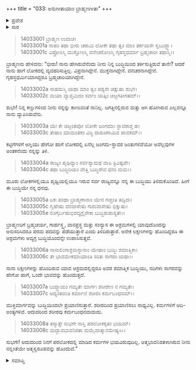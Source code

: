 +++
title = "033: ಅನುಗೀತಾಯಾಂ ಬ್ರಾಹ್ಮಣಗೀತಾ"
+++

<details><summary>ಪ್ರವೇಶ</summary>


।।   ಓಂ ಓಂ ನಮೋ ನಾರಾಯಣಾಯ।।   ಶ್ರೀ ವೇದವ್ಯಾಸಾಯ ನಮಃ ।।

ಶ್ರೀ ಕೃಷ್ಣದ್ವೈಪಾಯನ ವೇದವ್ಯಾಸ ವಿರಚಿತ  

**ಶ್ರೀ ಮಹಾಭಾರತ**

**ಅಶ್ವಮೇಧಿಕ ಪರ್ವ**

**ಅಶ್ವಮೇಧಿಕ ಪರ್ವ**

**ಅಧ್ಯಾಯ 33**


</details>

<details><summary>ಸಾರ</summary>

ಕೃಷ್ಣನು ಅರ್ಜುನನಿಗೆ ಬ್ರಾಹ್ಮಣ ದಂಪತಿಗಳ ಸಂವಾದವನ್ನು ಮುಂದುವರೆಸಿ ಹೇಳಿದುದು (1-8).


</details>


> 14033001 ಬ್ರಾಹ್ಮಣ ಉವಾಚ।  
14033001a ನಾಹಂ ತಥಾ ಭೀರು ಚರಾಮಿ ಲೋಕೇ
       ತಥಾ ತ್ವಂ ಮಾಂ ತರ್ಕಯಸೇ ಸ್ವಬುದ್ಧ್ಯಾ।  
> 14033001c ವಿಪ್ರೋಽಸ್ಮಿ ಮುಕ್ತೋಽಸ್ಮಿ ವನೇಚರೋಽಸ್ಮಿ
       ಗೃಹಸ್ಥಧರ್ಮಾ ಬ್ರಹ್ಮಚಾರೀ ತಥಾಸ್ಮಿ।।  

ಬ್ರಾಹ್ಮಣನು ಹೇಳಿದನು: “ಭೀರು! ನಾನು ಹೇಗಿರುವೆನೆಂದು ನೀನು ನಿನ್ನ ಬುದ್ಧಿಯಿಂದ ತರ್ಕಿಸುತ್ತಿರುವೆ ತಾನೇ? ಆದರೆ ನಾನು ಹಾಗೆ ಲೋಕದಲ್ಲಿ ವ್ಯವಹರಿಸುತ್ತಿಲ್ಲ. ವಿಪ್ರನಾಗಿದ್ದೇನೆ. ಮುಕ್ತನಾಗಿದ್ದೇನೆ. ವನಚರನಾಗಿದ್ದೇನೆ. ಗೃಹಸ್ಥಧರ್ಮಿಯಾಗಿದ್ದರೂ ಬ್ರಹ್ಮಚಾರಿಯಾಗಿದ್ದೇನೆ.

> 14033002a ನಾಹಮಸ್ಮಿ ಯಥಾ ಮಾಂ ತ್ವಂ ಪಶ್ಯಸೇ ಚಕ್ಷುಷಾ ಶುಭೇ।  
14033002c ಮಯಾ ವ್ಯಾಪ್ತಮಿದಂ ಸರ್ವಂ ಯತ್ಕಿಂ ಚಿಜ್ಜಗತೀಗತಮ್।।

ಶುಭೇ! ನಿನ್ನ ಕಣ್ಣುಗಳಿಂದ ನೀನು ನನ್ನನ್ನು ಕಾಣುವಂತೆ ನಾನಿಲ್ಲ. ಜಗತ್ತಿನಲ್ಲಿರುವ ಮತ್ತು ಆಗಿ ಹೋಗಿರುವ ಎಲ್ಲವನ್ನೂ ನಾನು ವ್ಯಾಪಿಸಿರುವೆನು.

> 14033003a ಯೇ ಕೇ ಚಿಜ್ಜಂತವೋ ಲೋಕೇ ಜಂಗಮಾಃ ಸ್ಥಾವರಾಶ್ಚ ಹ।  
14033003c ತೇಷಾಂ ಮಾಮಂತಕಂ ವಿದ್ಧಿ ದಾರೂಣಾಮಿವ ಪಾವಕಮ್।।

ಕಟ್ಟಿಗೆಗಳಿಗೆ ಅಗ್ನಿಯು ಹೇಗೋ ಹಾಗೆ ಲೋಕದಲ್ಲಿ ಏನೆಲ್ಲ ಜಂಗಮ-ಸ್ಥಾವರ ಜಂತುಗಳಿವೆಯೋ ಅವೆಲ್ಲವುಗಳ ಅಂತಕನೆಂದು ನನ್ನನ್ನು ತಿಳಿ.

> 14033004a ರಾಜ್ಯಂ ಪೃಥಿವ್ಯಾಂ ಸರ್ವಸ್ಯಾಮಥ ವಾಪಿ ತ್ರಿವಿಷ್ಟಪೇ।  
14033004c ತಥಾ ಬುದ್ಧಿರಿಯಂ ವೇತ್ತಿ ಬುದ್ಧಿರೇವ ಧನಂ ಮಮ।।

ಮೂರು ಲೋಕಗಳಲ್ಲಿಯೂ ಪೃಥ್ವಿಯಲ್ಲಿಯೂ ಇರುವ ಸರ್ವ ರಾಜ್ಯವನ್ನೂ ನನ್ನ ಈ ಬುದ್ಧಿಯು ತಿಳಿದುಕೊಂಡಿದೆ. ಹೀಗೆ ಈ ಬುದ್ಧಿಯೇ ನನ್ನ ಧನವು.

> 14033005a ಏಕಃ ಪಂಥಾ ಬ್ರಾಹ್ಮಣಾನಾಂ ಯೇನ ಗಚ್ಚಂತಿ ತದ್ವಿದಃ।  
14033005c ಗೃಹೇಷು ವನವಾಸೇಷು ಗುರುವಾಸೇಷು ಭಿಕ್ಷುಷು।  
14033005e ಲಿಂಗೈರ್ಬಹುಭಿರವ್ಯಗ್ರೈರೇಕಾ ಬುದ್ಧಿರುಪಾಸ್ಯತೇ।।

ಬ್ರಾಹ್ಮಣರಿಗೆ ಬ್ರಹ್ಮಚರ್ಯ, ಗಾರ್ಹಸ್ಥ್ಯ, ವಾನಪ್ರಸ್ಥ ಮತ್ತು ಸಂನ್ಯಾಸ ಈ ಆಶ್ರಮಗಳಲ್ಲಿ ಯಾವುದೊಂದನ್ನು ಅನುಸರಿಸಿದರೂ ಪರಮ ಪದವನ್ನು ಪಡೆಯುತ್ತಾರೆ ಎಂದು ತಿಳಿದಿರುತ್ತಾರೆ. ಅನೇಕ ಲಕ್ಷಣಗಳನ್ನು ಹೊಂದಿದ್ದರೂ ಈ ಆಶ್ರಮಗಳು ಅವ್ಯಗ್ರ ಬುದ್ಧಿಯೊಂದನ್ನೇ ಉಪಾಸಿಸುತ್ತವೆ.

> 14033006a ನಾನಾಲಿಂಗಾಶ್ರಮಸ್ಥಾನಾಂ ಯೇಷಾಂ ಬುದ್ಧಿಃ ಶಮಾತ್ಮಿಕಾ।  
14033006c ತೇ ಭಾವಮೇಕಮಾಯಾಂತಿ ಸರಿತಃ ಸಾಗರಂ ಯಥಾ।।

ನಾನಾ ಲಕ್ಷಣಗಳನ್ನು ಹೊಂದಿರುವ ಯಾವ ಆಶ್ರಮದಲ್ಲಿದ್ದರೂ ಅವರ ಶಮಾತ್ಮಿಕ ಬುದ್ಧಿಯು, ನದಿಗಳು ಸಾಗರವನ್ನು ಹೇಗೋ ಹಾಗೆ, ಒಂದೇ ಭಾವವನ್ನು ಹೊಂದುತ್ತದೆ.

> 14033007a ಬುದ್ಧ್ಯಾಯಂ ಗಮ್ಯತೇ ಮಾರ್ಗಃ ಶರೀರೇಣ ನ ಗಮ್ಯತೇ।  
14033007c ಆದ್ಯಂತವಂತಿ ಕರ್ಮಾಣಿ ಶರೀರಂ ಕರ್ಮಬಂಧನಮ್।।

ಮುಕ್ತಿಮಾರ್ಗವನ್ನು ಬುದ್ಧಿಯಿಂದಲೇ ಪ್ರಯಾಣಿಸುತ್ತಾರೆ. ಶರೀರದಿಂದ ಪ್ರಯಾಣಿಸಲು ಸಾಧ್ಯವಿಲ್ಲ. ಕರ್ಮಗಳಿಗೆ ಆದಿ-ಅಂತ್ಯಗಳಿವೆ. ಆದುದರಿಂದ ಶರೀರವು ಕರ್ಮಬಂಧನವಾದುದು.

> 14033008a ತಸ್ಮಾತ್ತೇ ಸುಭಗೇ ನಾಸ್ತಿ ಪರಲೋಕಕೃತಂ ಭಯಮ್।  
14033008c ಮದ್ಭಾವಭಾವನಿರತಾ ಮಮೈವಾತ್ಮಾನಮೇಷ್ಯಸಿ।।

ಸುಭಗೇ! ಆದುದರಿಂದ ನಿನಗೆ ಪರಲೋಕದಲ್ಲಿ ಮಾಡಿದ ಕರ್ಮಗಳ ಭಯವಿರುವುದಿಲ್ಲ. ಆತ್ಮಭಾವನಿರತಳಾಗಿರುವ ನೀನು ನನ್ನಂತೆಯೇ ಆತ್ಮಸ್ವರೂಪವನ್ನು ಹೊಂದುವೆ.”


<details><summary>ಸಮಾಪ್ತಿ</summary>

ಇತಿ ಶ್ರೀಮಹಾಭಾರತೇ ಅಶ್ವಮೇಧಿಕಪರ್ವಣಿ ಅನುಗೀತಾಯಾಂ ಬ್ರಾಹ್ಮಣಗೀತಾಸು ತ್ರಯಸ್ತ್ರಿಂಶೋಽಧ್ಯಾಯಃ।।  
ಇದು ಶ್ರೀಮಹಾಭಾರತದಲ್ಲಿ ಅಶ್ವಮೇಧಿಕಪರ್ವದಲ್ಲಿ ಅನುಗೀತಾಯಾಂ ಬ್ರಾಹ್ಮಣಗೀತಾ ಎನ್ನುವ ಮೂವತ್ಮೂರನೇ ಅಧ್ಯಾಯವು.

</details>


